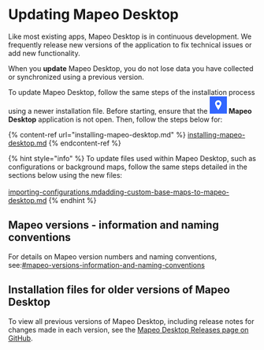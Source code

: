 # Updating Mapeo Desktop

Like most existing apps, Mapeo Desktop is in continuous development. We frequently release new versions of the application to fix technical issues or add new functionality.

When you **update** Mapeo Desktop, you do not lose data you have collected or synchronized using a previous version.

To update Mapeo Desktop, follow the same steps of the installation process using a newer installation file. Before starting, ensure that the <img src="../../.gitbook/assets/Md-icon.png" alt="" data-size="line"> **Mapeo Desktop** application is not open. Then, follow the steps below for:

{% content-ref url="installing-mapeo-desktop.md" %}
[installing-mapeo-desktop.md](installing-mapeo-desktop.md)
{% endcontent-ref %}

{% hint style="info" %}
To update files used within Mapeo Desktop, such as configurations or background maps, follow the same steps detailed in the sections below using the new files:\
\
[importing-configurations.md](importing-configurations.md "mention")[adding-custom-base-maps-to-mapeo-desktop.md](adding-custom-base-maps-to-mapeo-desktop.md "mention")
{% endhint %}

## Mapeo versions - information and naming conventions

For details on Mapeo version numbers and naming conventions, see:[#mapeo-versions-information-and-naming-conventions](../mapeo-mobile-installation-setup/updating-mapeo-mobile.md#mapeo-versions-information-and-naming-conventions "mention")

## Installation files for older versions of Mapeo Desktop

To view all previous versions of Mapeo Desktop, including release notes for changes made in each version, see the [Mapeo Desktop Releases page on GitHub](https://github.com/digidem/mapeo-desktop/releases).
